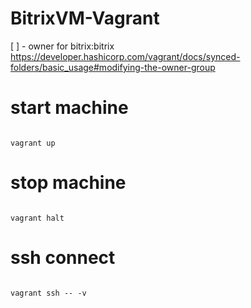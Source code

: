 # BitrixVM-Vagrant

[ ] - owner for bitrix:bitrix https://developer.hashicorp.com/vagrant/docs/synced-folders/basic_usage#modifying-the-owner-group

# start machine 
```

vagrant up

```

# stop machine
```

vagrant halt

```

# ssh connect

```

vagrant ssh -- -v

```
